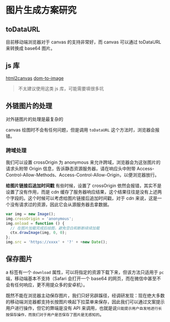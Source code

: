 # 图片生成方案研究

## toDataURL

目前移动端浏览器对于 canvas 的支持非常好，而 canvas 可以通过 toDataURL 来转换成 base64 图片。

## js 库

[html2canvas](https://html2canvas.hertzen.com/)
[dom-to-image](https://github.com/tsayen/dom-to-image)

> 不太建议使用这类 js 库，可能需要填很多坑

## 外链图片的处理

对外链图片的处理是最复杂的

canvas 绘图时不会有任何问题，但是调用 `toDataURL` 这个方法时，浏览器会报错。

### 跨域处理

我们可以设置 crossOrigin 为 anonymous 来允许跨域，浏览器会为这张图片的请求头附带 Origin 信息，告诉静态资源服务器，请在响应头中附带 Access-Control-Allow-Methods、Access-Control-Allow-Origin，以便浏览器放行。

**给图片链接后追加时间戳**
有些时候，设置了 crossOrigin 依然会报错，其实不是设置了没有作用，而是 cdn 缓存了服务器响应结果，这个结果往往是没有上述两个字段的。这个时候可以考虑给图片链接后追加时间戳，对于 cdn 来说，这是一个没有请求过的资源，因此它会从源服务器去拿数据。

```javascript
var img = new Image();
img.crossOrigin = 'anonymous';
img.onload = function () {
  // 在图片加载完成后绘图，避免空白和断断续续加载
  ctx.drawImage(img, 0, 0);
};
img.src = 'https://xxxx' + '?' + +new Date();
```

## 保存图片

a 标签有一个 `download` 属性，可以将指定的资源下载下来，但该方法只适用于 `pc` 端，移动端基本不支持（Safari 会打开一个 base64 的网页，而在微信中甚至不会有任何响应，更不用提众多的安卓机）。

既然不能在浏览器主动保存图片，我们只好另辟蹊径，经调研发现：现在绝大多数的移动端浏览器都支持长按图片唤起下拉菜单来保存，因此我们可以通过文案提示用户进行操作，但它的弊端是没有 API 来调用，也就是说`只能提示用户自发地进行长按保存操作，而我们对于用户是否保存了图片是无感知的`。
